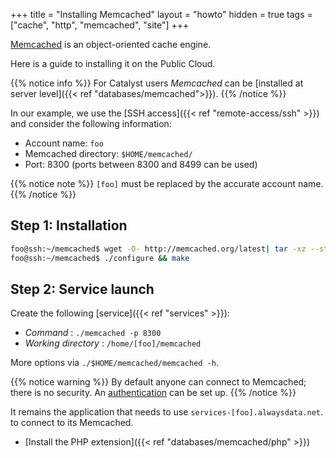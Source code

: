 +++
title = "Installing Memcached"
layout = "howto"
hidden = true
tags = ["cache", "http", "memcached", "site"]
+++

[Memcached](https://www.memcached.org/) is an object-oriented cache engine.

Here is a guide to installing it on the Public Cloud.

{{% notice info %}}
For Catalyst users *Memcached* can be [installed at server level]({{< ref "databases/memcached">}}).
{{% /notice %}}

In our example, we use the [SSH access]({{< ref "remote-access/ssh" >}}) and consider the following information:

- Account name: `foo`
- Memcached directory: `$HOME/memcached/`
- Port: 8300 (ports between 8300 and 8499 can be used)

{{% notice note %}}
`[foo]` must be replaced by the accurate account name.
{{% /notice %}}


## Step 1: Installation

```sh
foo@ssh:~/memcached$ wget -O- http://memcached.org/latest| tar -xz --strip-components=1
foo@ssh:~/memcached$ ./configure && make
```

## Step 2: Service launch

Create the following [service]({{< ref "services" >}}):

- *Command* : `./memcached -p 8300`
- *Working directory* : `/home/[foo]/memcached`

More options via `./$HOME/memcached/memcached -h`.

{{% notice warning %}}
By default anyone can connect to Memcached; there is no security. An [authentication](https://github.com/memcached/memcached/wiki/SASLHowto) can be set up.
{{% /notice %}}

It remains the application that needs to use `services-[foo].alwaysdata.net`. to connect to its Memcached.

- [Install the PHP extension]({{< ref "databases/memcached/php" >}})
